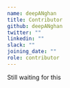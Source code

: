 ```yaml
---
name: deepANghan
title: Contributor
github: deepANghan
twitter: ""
linkedin: ""
slack: ""
joining_date: ""
role: contributor
---
```


Still waiting for this
